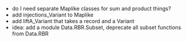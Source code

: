 - do I need separate Maplike classes for sum and product things?
- add injections_Variant to Maplike
- add liftA_Variant that takes a record and a Variant
- idea: add a module Data.RBR.Subset, deprecate all subset functions from Data.RBR
